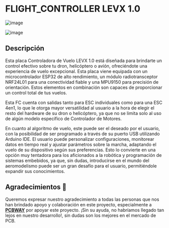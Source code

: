 # FLIGHT_CONTROLLER LEVX 1.0
![image](https://github.com/BoverGroup/Flight_Controller_LevX_1.0/assets/144978109/94b64c32-c19a-4bde-b84f-e80ea96e01a9)

![image](https://github.com/BoverGroup/Flight_Controller_LevX_1.0/assets/144978109/5eba104a-a45f-45a9-86fd-9712eea83808)

## Descripción

Esta placa Controladora de Vuelo LEVX 1.0 está diseñada para brindarte un control efectivo sobre tu dron, helicóptero o avión, ofreciéndote una experiencia de vuelo excepcional. Esta placa viene equipada con un microcontrolador ESP32 de alto rendimiento, un módulo radiotransceptor NRF24L01 para una conectividad fiable y una MPU9150 para precisión de orientación. Estos elementos en combinación son capaces de proporcionar un control total de tus vuelos.

Esta FC cuenta con salidas tanto para ESC individuales como para una ESC 4en1, lo que le otorga mayor versatilidad al usuario a la hora de elegir el resto del hardware de su dron o helicóptero, ya que no se limita solo al uso de algún modelo específico de Controlador de Motores.

En cuanto al algoritmo de vuelo, este puede ser el deseado por el usuario, con la posibilidad de ser programado a través de su puerto USB utilizando Arduino IDE. El usuario puede personalizar configuraciones, monitorear datos en tiempo real y ajustar parámetros sobre la marcha, adaptando el vuelo de su dispositivo según sus preferencias. Esto lo convierte en una opción muy tentadora para los aficionados a la robótica y programación de sistemas embebidos, ya que, sin dudas, introducirse en el mundo del aeromodelismo puede ser un gran desafío para el usuario, permitiéndole expandir sus conocimientos.

## Agradecimientos 🙌

Queremos expresar nuestro agradecimiento a todas las personas que nos han brindado apoyo y colaboración en este proyecto, especialmente a **<a href="https://www.pcbway.com" target="blank">PCBWAY</a>** por apoyar este proyecto. ¡Sin su ayuda, no habríamos llegado tan lejos en nuestro desarrollo!, sin dudas son los mejores en el mercado de PCB.
